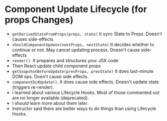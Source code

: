 # Component Update Lifecycle (for props Changes)
- `getDerivedStateFromProps(props, state)` It sync State to Props. Doesn't causes side-effects
- `shouldComponentUpdate(nextProps, nextState)` It decides whether to continue or not. May cancel updating process. Doesn't cause side-effects
- `render()`. It prepares and structures your JSX code
- Then React update child component props
- `getSnapshotBeforeUpdate(prevProps, prevState)` It does last-minute DOM ops. Doen't cause side effects.
- `componentDidUpdate()`. It does cause side effects. Doesn't update state (triggers re-render).
- I learned about various Lifecycle Hooks. Most of those commented out are no longer available (deprecated).
- I should learn more about them later.
- Instructor said there are better ways to do things than using Lifecycle Hooks. 